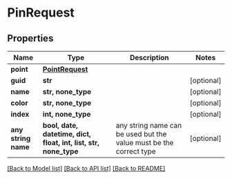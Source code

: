# PinRequest


## Properties
Name | Type | Description | Notes
------------ | ------------- | ------------- | -------------
**point** | [**PointRequest**](PointRequest.md) |  | 
**guid** | **str** |  | [optional] 
**name** | **str, none_type** |  | [optional] 
**color** | **str, none_type** |  | [optional] 
**index** | **int, none_type** |  | [optional] 
**any string name** | **bool, date, datetime, dict, float, int, list, str, none_type** | any string name can be used but the value must be the correct type | [optional]

[[Back to Model list]](../README.md#documentation-for-models) [[Back to API list]](../README.md#documentation-for-api-endpoints) [[Back to README]](../README.md)


